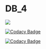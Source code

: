 # DB_4
![](https://travis-ci.org/NazarKhomyn/Laba4.svg?branch=master)

[![Codacy Badge](https://api.codacy.com/project/badge/Grade/f9391e38519a4086b4d5dbb81b183031)](https://www.codacy.com/app/NazarKhomyn/Laba4?utm_source=github.com&amp;utm_medium=referral&amp;utm_content=NazarKhomyn/Laba4&amp;utm_campaign=Badge_Grade)

[![Codacy Badge](https://api.codacy.com/project/badge/Coverage/f9391e38519a4086b4d5dbb81b183031)](https://www.codacy.com/app/NazarKhomyn/Laba4?utm_source=github.com&utm_medium=referral&utm_content=NazarKhomyn/Laba4&utm_campaign=Badge_Coverage)
